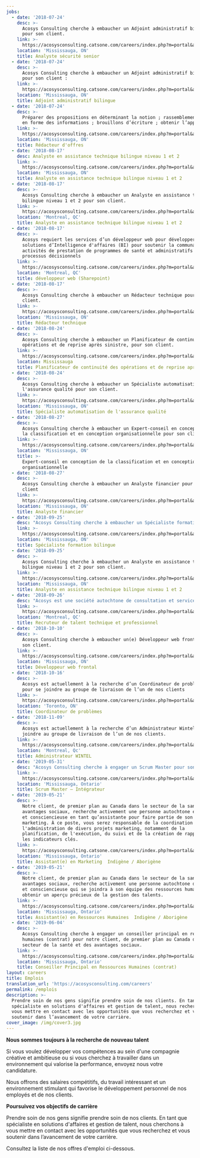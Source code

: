 ```yaml
---
jobs:
  - date: '2018-07-24'
    desc: >-
      Acosys Consulting cherche à embaucher un Adjoint administratif bilingue
      pour son client.
    link: >-
      https://acosysconsulting.catsone.com/careers/index.php?m=portal&a=details&jobOrderID=11200958
    location: 'Mississauga, ON'
    title: Analyste sécurité senior
  - date: '2018-07-24'
    desc: >-
      Acosys Consulting cherche à embaucher un Adjoint administratif bilingue
      pour son client :
    link: >-
      https://acosysconsulting.catsone.com/careers/index.php?m=portal&a=details&jobOrderID=11200955
    location: 'Mississauga, ON'
    title: Adjoint administratif bilingue
  - date: '2018-07-24'
    desc: >-
      Préparer des propositions en déterminant la notion ; rassemblement et mise
      en forme des informations ; brouillons d’écriture ; obtenir l’approbation.
    link: >-
      https://acosysconsulting.catsone.com/careers/index.php?m=portal&a=details&jobOrderID=11200823
    location: 'Mississauga, ON'
    title: Rédacteur d'offres
  - date: '2018-08-17'
    desc: Analyste en assistance technique bilingue niveau 1 et 2
    link: >-
      https://acosysconsulting.catsone.com/careers/index.php?m=portal&a=details&jobOrderID=11278160
    location: 'Mississauga, ON'
    title: Analyste en assistance technique bilingue niveau 1 et 2
  - date: '2018-08-17'
    desc: >-
      Acosys Consulting cherche à embaucher un Analyste en assistance technique
      bilingue niveau 1 et 2 pour son client.
    link: >-
      https://acosysconsulting.catsone.com/careers/index.php?m=portal&a=details&jobOrderID=11278193
    location: 'Montreal, QC'
    title: Analyste en assistance technique bilingue niveau 1 et 2
  - date: '2018-08-17'
    desc: >-
      Acosys requiert les services d’un développeur web pour développer des
      solutions d’Intelligence d'affaires (BI) pour soutenir la communauté, les
      activités de prestation de programmes de santé et administratifs  et les
      processus décisionnels
    link: >-
      https://acosysconsulting.catsone.com/careers/index.php?m=portal&a=details&jobOrderID=11278214
    location: 'Montreal, QC'
    title: développeur web (Sharepoint)
  - date: '2018-08-17'
    desc: >-
      Acosys Consulting cherche à embaucher un Rédacteur technique pour son
      client.
    link: >-
      https://acosysconsulting.catsone.com/careers/index.php?m=portal&a=details&jobOrderID=11278247
    location: 'Mississauga, ON'
    title: Rédacteur technique
  - date: '2018-08-24'
    desc: >-
      Acosys Consulting cherche à embaucher un Planificateur de continuité des
      opérations et de reprise après sinistre, pour son client.
    link: >-
      https://acosysconsulting.catsone.com/careers/index.php?m=portal&a=details&jobOrderID=11297093
    location: Mississauga
    title: Planificateur de continuité des opérations et de reprise après sinistre
  - date: '2018-08-24'
    desc: >-
      Acosys Consulting cherche à embaucher un Spécialiste automatisation de
      l'assurance qualité pour son client.
    link: >-
      https://acosysconsulting.catsone.com/careers/index.php?m=portal&a=details&jobOrderID=11297117
    location: 'Mississauga, ON'
    title: Spécialiste automatisation de l'assurance qualité
  - date: '2018-08-27'
    desc: >-
      Acosys Consulting cherche à embaucher un Expert-conseil en conception de
      la classification et en conception organisationnelle pour son client.
    link: >-
      https://acosysconsulting.catsone.com/careers/index.php?m=portal&a=details&jobOrderID=11300831
    location: 'Mississauga, ON'
    title: >-
      Expert-conseil en conception de la classification et en conception
      organisationnelle
  - date: '2018-08-27'
    desc: >-
      Acosys Consulting cherche à embaucher un Analyste financier pour son
      client
    link: >-
      https://acosysconsulting.catsone.com/careers/index.php?m=portal&a=details&jobOrderID=11300822
    location: 'Mississauga, ON'
    title: Analyste financier
  - date: '2018-09-25'
    desc: "Acosys Consulting cherche à embaucher un Spécialiste formation bilingue pour son client\r\n\n\r\n\nLe rôle principal de ce poste est de concevoir, développer et livrer un programme de formation bilingue pour les super utilisateurs qui appuient l’implémentation du projet du client. Le titulaire du poste appliquera les principes de formation des adultes et de conception pédagogique pour créer un programme de formation de formateurs qui couvre toutes les fonctions des systèmes d’arbitrage de réclamations des clients. Cette personne dynamique livrera le programme en anglais et en français aux super-utilisateurs externes et internes, en classe et en ligne, tout en assurant la qualité globale."
    link: >-
      https://acosysconsulting.catsone.com/careers/index.php?m=portal&a=details&jobOrderID=11411072
    location: 'Mississauga, ON'
    title: Spécialiste formation bilingue
  - date: '2018-09-25'
    desc: >-
      Acosys Consulting cherche à embaucher un Analyste en assistance technique
      bilingue niveau 1 et 2 pour son client.
    link: >-
      https://acosysconsulting.catsone.com/careers/index.php?m=portal&a=details&jobOrderID=11411093
    location: 'Mississauga, ON'
    title: Analyste en assistance technique bilingue niveau 1 et 2
  - date: '2018-09-26'
    desc: "Acosys est une société autochtone de consultation et services professionnels spécialisée  en technologies de l’Information, ressources humaines et développement des politiques autochtones.\r\n\n\r\n\nAcosys cherche un Recruteur de talent technique et professionnel pour travailler dans nos bureaux de Montréal. Les principales fonctions du candidat sélectionné consisteront à achever le processus complet de recrutement, tant pour nos postes professionnels que techniques."
    link: >-
      https://acosysconsulting.catsone.com/careers/index.php?m=portal&a=details&jobOrderID=11417021
    location: 'Montreal, QC'
    title: Recruteur de talent technique et professionnel
  - date: '2018-10-10'
    desc: >-
      Acosys Consulting cherche à embaucher un(e) Développeur web frontal pour
      son client.
    link: >-
      https://acosysconsulting.catsone.com/careers/index.php?m=portal&a=details&jobOrderID=11467733
    location: 'Mississauga, ON'
    title: Développeur web frontal
  - date: '2018-10-16'
    desc: >-
      Acosys est actuellement à la recherche d’un Coordinateur de problèmes 
      pour se joindre au groupe de livraison de l’un de nos clients
    link: >-
      https://acosysconsulting.catsone.com/careers/index.php?m=portal&a=details&jobOrderID=11493203
    location: 'Toronto, ON'
    title: Coordinateur de problèmes
  - date: '2018-11-09'
    desc: >-
      Acosys est actuellement à la recherche d’un Administrateur Wintel pour se
      joindre au groupe de livraison de l’un de nos clients.
    link: >-
      https://acosysconsulting.catsone.com/careers/index.php?m=portal&a=details&jobOrderID=11585000
    location: 'Montreal, Qc'
    title: Administrateur WINTEL
  - date: '2019-05-31'
    desc: "Acosys Consulting cherche à engager un Scrum Master pour son principal fournisseur de services de santé et d’avantages sociaux.\r\n\nLe Scrum Master est un praticien expérimenté dans Scrum et d’autres méthodologies Agile qui fournit des informations et des conseils concernant les pratiques de livraison. Le Scrum Master guidera l’équipe sur la façon d’utiliser les méthodes Agile et l’assistera sur l’amélioration continue et l’auto-organisation."
    link: >-
      https://acosysconsulting.catsone.com/careers/index.php?m=portal&a=details&jobOrderID=12406178
    location: 'Mississauga, Ontario'
    title: Scrum Master – Intégrateur
  - date: '2019-05-21'
    desc: >-
      Notre client, de premier plan au Canada dans le secteur de la santé et des
      avantages sociaux, recherche activement une personne autochtone énergique
      et consciencieuse en tant qu’assistante pour faire partie de son équipe de
      marketing. À ce poste, vous serez responsable de la coordination et de
      l'administration de divers projets marketing, notamment de la
      planification, de l'exécution, du suivi et de la création de rapports sur
      les indicateurs clés.
    link: >-
      https://acosysconsulting.catsone.com/careers/index.php?m=portal&a=details&jobOrderID=12406484
    location: 'Mississauga, Ontario'
    title: Assistant(e) en Marketing  Indigène / Aborigène
  - date: '2019-05-21'
    desc: >-
      Notre client, de premier plan au Canada dans le secteur de la santé et des
      avantages sociaux, recherche activement une personne autochtone dynamique
      et consciencieuse qui se joindra à son équipe des ressources humaines pour
      obtenir un aperçu précieux de la gestion des talents.
    link: >-
      https://acosysconsulting.catsone.com/careers/index.php?m=portal&a=details&jobOrderID=12406760
    location: 'Mississauga, Ontario'
    title: Assistant(e) en Ressources Humaines  Indigène / Aborigène
  - date: '2019-06-04'
    desc: >-
      Acosys Consulting cherche à engager un conseiller principal en ressources
      humaines (contrat) pour notre client, de premier plan au Canada dans le
      secteur de la santé et des avantages sociaux.
    link: >-
      https://acosysconsulting.catsone.com/careers/index.php?m=portal&a=details&jobOrderID=12407027
    location: 'Mississauga, Ontario'
    title: Conseiller Principal en Ressources Humaines (contrat)
layout: careers
title: Emplois
translation_url: 'https://acosysconsulting.com/careers'
permalink: /emplois
description: >-
  Prendre soin de nos gens signifie prendre soin de nos clients. En tant que
  spécialiste en solutions d'affaires et gestion de talent, nous recherchons à
  vous mettre en contact avec les opportunités que vous recherchez et vous
  soutenir dans l’avancement de votre carrière.
cover_image: /img/cover3.jpg
---
```

**Nous sommes toujours à la recherche de nouveau talent**

Si vous voulez développer vos compétences au sein d'une compagnie créative et ambitieuse ou si vous cherchez à travailler dans un environnement qui valorise la performance, envoyez nous votre candidature.

Nous offrons des salaires compétitifs, du travail intéressant et un environnement stimulant qui favorise le développement personnel de nos employés et de nos clients.

**Poursuivez vos objectifs de carrière**

Prendre soin de nos gens signifie prendre soin de nos clients. En tant que spécialiste en solutions d'affaires et gestion de talent, nous cherchons à vous mettre en contact avec les opportunités que vous recherchez et vous soutenir dans l’avancement de votre carrière.

Consultez la liste de nos offres d'emploi ci-dessous.
